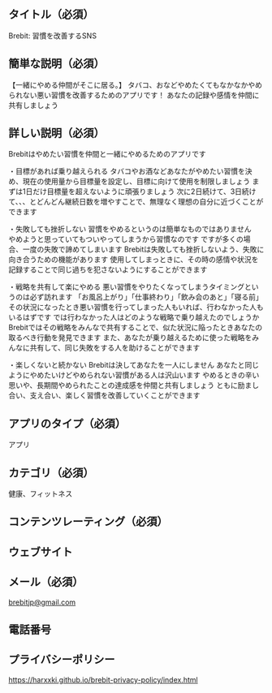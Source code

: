 ## タイトル（必須）

Brebit: 習慣を改善するSNS

## 簡単な説明（必須）

【一緒にやめる仲間がそこに居る。】
タバコ、おなどやめたくてもなかなかやめられない悪い習慣を改善するためのアプリです！
あなたの記録や感情を仲間に共有しましょう

## 詳しい説明（必須）

Brebitはやめたい習慣を仲間と一緒にやめるためのアプリです

・目標があれば乗り越えられる
タバコやお酒などあなたがやめたい習慣を決め、現在の使用量から目標量を設定し、目標に向けて使用を制限しましょう
まずは1日だけ目標量を超えないように頑張りましょう
次に2日続けて、3日続けて、、、とどんどん継続日数を増やすことで、無理なく理想の自分に近づくことができます

・失敗しても挫折しない
習慣をやめるというのは簡単なものではありません　やめようと思っていてもついやってしまうから習慣なのです
ですが多くの場合、一度の失敗で諦めてしまいます
Brebitは失敗しても挫折しないよう、失敗に向き合うための機能があります
使用してしまっときに、その時の感情や状況を記録することで同じ過ちを犯さないようにすることができます

・戦略を共有して楽にやめる
悪い習慣をやりたくなってしまうタイミングというのは必ず訪れます
「お風呂上がり」「仕事終わり」「飲み会のあと」「寝る前」 
その状況になったとき悪い習慣を行ってしまった人もいれば、行わなかった人もいるはずです
では行わなかった人はどのような戦略で乗り越えたのでしょうか
Brebitではその戦略をみんなで共有することで、似た状況に陥ったときあなたの取るべき行動を発見できます
また、あなたが乗り越えるために使った戦略をみんなに共有して、同じ失敗をする人を助けることができます

・楽しくないと続かない
Brebitは決してあなたを一人にしません
あなたと同じようにやめたいけどやめられない習慣がある人は沢山います
やめるときの辛い思いや、長期間やめられたことの達成感を仲間と共有しましょう
ともに励まし合い、支え合い、楽しく習慣を改善していくことができます


## アプリのタイプ（必須）

アプリ

## カテゴリ（必須）

健康、フィットネス

## コンテンツレーティング（必須）

## ウェブサイト

## メール（必須）

brebitjp@gmail.com

## 電話番号

## プライバシーポリシー

https://harxxki.github.io/brebit-privacy-policy/index.html

